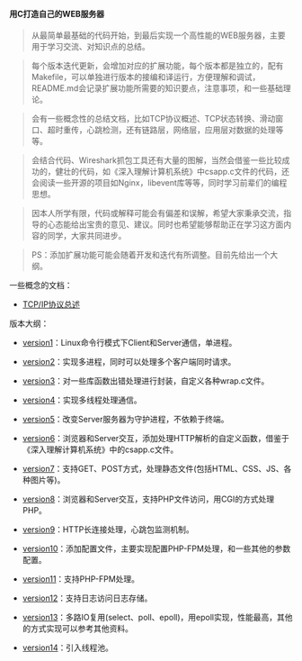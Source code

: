 
#### 用C打造自己的WEB服务器  
>  从最简单最基础的代码开始，到最后实现一个高性能的WEB服务器，主要用于学习交流、对知识点的总结。 
 
>  每个版本迭代更新，会增加对应的扩展功能，每个版本都是独立的，配有Makefile，可以单独进行版本的接编和译运行，方便理解和调试，README.md会记录扩展功能所需要的知识要点，注意事项，和一些基础理论。
  
>  会有一些概念性的总结文档，比如TCP协议概述、TCP状态转换、滑动窗口、超时重传，心跳检测，还有链路层，网络层，应用层对数据的处理等等。

>  会结合代码、Wireshark抓包工具还有大量的图解，当然会借鉴一些比较成功的，健壮的代码，如《深入理解计算机系统》中csapp.c文件的代码，还会阅读一些开源的项目如Nginx，libevent库等等，同时学习前辈们的编程思想。  

>  因本人所学有限，代码或解释可能会有偏差和误解，希望大家秉承交流，指导的心态能给出宝贵的意见、建议。同时也希望能够帮助正在学习这方面内容的同学，大家共同进步。    

> PS：添加扩展功能可能会随着开发和迭代有所调整。目前先给出一个大纲。  

一些概念的文档：  

* [TCP/IP协议总述]

版本大纲：

* [version1]：Linux命令行模式下Client和Server通信，单进程。

* [version2]：实现多进程，同时可以处理多个客户端同时请求。
* [version3]：对一些库函数出错处理进行封装，自定义各种wrap.c文件。
* [version4]：实现多线程处理通信。
* [version5]：改变Server服务器为守护进程，不依赖于终端。
* [version6]：浏览器和Server交互，添加处理HTTP解析的自定义函数，借鉴于《深入理解计算机系统》中的csapp.c文件。
* [version7]：支持GET、POST方式，处理静态文件(包括HTML、CSS、JS、各种图片等)。
* [version8]：浏览器和Server交互，支持PHP文件访问，用CGI的方式处理PHP。
* [version9]：HTTP长连接处理，心跳包监测机制。
* [version10]：添加配置文件，主要实现配置PHP-FPM处理，和一些其他的参数配置。
* [version11]：支持PHP-FPM处理。
* [version12]：支持日志访问日志存储。
* [version13]：多路IO复用(select、poll、epoll)，用epoll实现，性能最高，其他的方式实现可以参考其他资料。
* [version14]：引入线程池。

[TCP/IP协议总述]:https://github.com/choyda/choyda-webserver/blob/master/document/TCP%E5%8D%8F%E8%AE%AE%E6%80%BB%E8%BF%B0.md

[version1]: https://github.com/choyda/choyda-webserver/tree/master/version1  "version1"
[version2]: https://github.com/choyda/choyda-webserver/tree/master/version2  "version2"
[version3]: https://github.com/choyda/choyda-webserver/tree/master/version3  "version3"
[version4]: https://github.com/choyda/choyda-webserver/tree/master/version4  "version4"
[version5]: https://github.com/choyda/choyda-webserver/tree/master/version5  "version5"
[version6]: https://github.com/choyda/choyda-webserver/tree/master/version6  "version6"
[version7]: https://github.com/choyda/choyda-webserver/tree/master/version7  "version7"
[version8]: https://github.com/choyda/choyda-webserver/tree/master/version8  "version8"
[version9]: https://github.com/choyda/choyda-webserver/tree/master/version9  "version9"
[version10]: https://github.com/choyda/choyda-webserver/tree/master/version10  "version10"
[version11]: https://github.com/choyda/choyda-webserver/tree/master/version11  "version11"
[version12]: https://github.com/choyda/choyda-webserver/tree/master/version12  "version12"
[version13]: https://github.com/choyda/choyda-webserver/tree/master/version13  "version13"
[version14]: https://github.com/choyda/choyda-webserver/tree/master/version14  "version14"